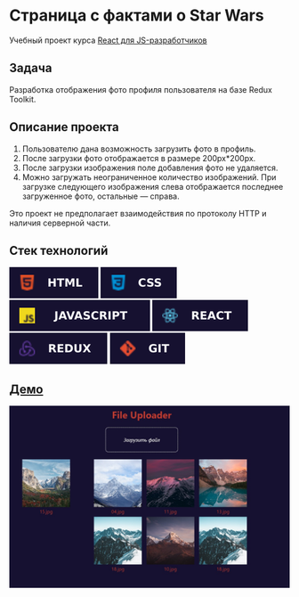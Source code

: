 # Страница с фактами о Star Wars

Учебный проект курса [React для JS-разработчиков](https://netology.ru/programs/react)

## **Задача**

Разработка отображения фото профиля пользователя на базе Redux Toolkit.

## **Описание проекта**

1. Пользователю дана возможность загрузить фото в профиль.
2. После загрузки фото отображается в размере 200px*200px.
3. После загрузки изображения поле добавления фото не удаляется.
4. Можно загружать неограниченное количество изображений. При загрузке следующего изображения слева отображается последнее загруженное фото, остальные — справа.

Это проект не предполагает взаимодействия по протоколу HTTP и наличия серверной части.
## **Стек технологий**
![HTML](./public/images/html.svg)
![CSS](./public/images/css.svg)
![JS](./public/images/js.svg)
![REACT](./public/images/react.svg)
![REDUX](./public/images/redux.svg)
![GIT](./public/images/git.svg)

## [**Демо**](https://profile-photo.vercel.app/)
![demo](./public/images/demo.jpg)